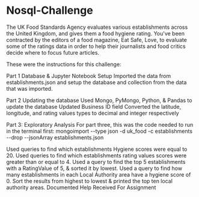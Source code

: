 # Nosql-Challenge

The UK Food Standards Agency evaluates various establishments across the United Kingdom, and gives them a food hygiene rating. You've been contracted by the editors of a food magazine, Eat Safe, Love, to evaluate some of the ratings data in order to help their journalists and food critics decide where to focus future articles.

These were the instructions for this challenge:

Part 1 Database & Jupyter Notebook Setup
Imported the data from establishments.json and setup the database and collection from the data that was imported.

Part 2 Updating the database
Used Mongo, PyMongo, Python, & Pandas to update the database
Updated Business ID field
Converted the latitude, longitude, and rating values types to decimal and integer respectively

Part 3: Exploratory Analysis
 For part three, this was the code needed to run in the terminal first:
 mongoimport --type json -d uk_food -c establishments --drop --jsonArray establishments.json

Used queries to find which establishments Hygiene scores were equal to 20.
Used queries to find which establishments rating values scores were greater than or equal to 4.
Used a query to find the top 5 establishments with a RatingValue of 5, & sorted it by lowest.
Used a query to find how many establishments in each Local Authority area have a hygiene score of 0.
Sort the results from highest to lowest & printed the top ten local authority areas.
Documented Help Received For Assignment


 
 
